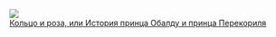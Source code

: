 ![](/books/humor_prose/Уильям%20Мейкпис%20Теккерей/Кольцо%20и%20роза,%20или%20История%20принца%20Обалду%20и%20принца%20Перекориля.jpg)  
[Кольцо и роза, или История принца Обалду и принца Перекориля](/books/humor_prose/Уильям%20Мейкпис%20Теккерей/Кольцо%20и%20роза,%20или%20История%20принца%20Обалду%20и%20принца%20Перекориля)
